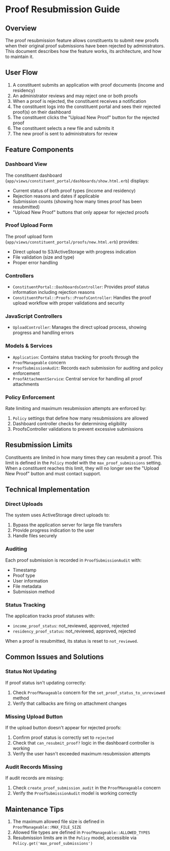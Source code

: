 # Proof Resubmission Guide

## Overview

The proof resubmission feature allows constituents to submit new proofs when their original proof submissions have been rejected by administrators. This document describes how the feature works, its architecture, and how to maintain it.

## User Flow

1. A constituent submits an application with proof documents (income and residency)
2. An administrator reviews and may reject one or both proofs
3. When a proof is rejected, the constituent receives a notification
4. The constituent logs into the constituent portal and sees their rejected proof(s) on their dashboard
5. The constituent clicks the "Upload New Proof" button for the rejected proof
6. The constituent selects a new file and submits it
7. The new proof is sent to administrators for review

## Feature Components

### Dashboard View

The constituent dashboard (`app/views/constituent_portal/dashboards/show.html.erb`) displays:
- Current status of both proof types (income and residency)
- Rejection reasons and dates if applicable
- Submission counts (showing how many times proof has been resubmitted)
- "Upload New Proof" buttons that only appear for rejected proofs

### Proof Upload Form

The proof upload form (`app/views/constituent_portal/proofs/new.html.erb`) provides:
- Direct upload to S3/ActiveStorage with progress indication
- File validation (size and type)
- Proper error handling

### Controllers

- `ConstituentPortal::DashboardsController`: Provides proof status information including rejection reasons
- `ConstituentPortal::Proofs::ProofsController`: Handles the proof upload workflow with proper validations and security

### JavaScript Controllers

- `UploadController`: Manages the direct upload process, showing progress and handling errors

### Models & Services

- `Application`: Contains status tracking for proofs through the `ProofManageable` concern
- `ProofSubmissionAudit`: Records each submission for auditing and policy enforcement
- `ProofAttachmentService`: Central service for handling all proof attachments

### Policy Enforcement

Rate limiting and maximum resubmission attempts are enforced by:
1. `Policy` settings that define how many resubmissions are allowed
2. Dashboard controller checks for determining eligibility
3. ProofsController validations to prevent excessive submissions

## Resubmission Limits

Constituents are limited in how many times they can resubmit a proof. This limit is defined in the `Policy` model with the `max_proof_submissions` setting. When a constituent reaches this limit, they will no longer see the "Upload New Proof" button and must contact support.

## Technical Implementation

### Direct Uploads

The system uses ActiveStorage direct uploads to:
1. Bypass the application server for large file transfers
2. Provide progress indication to the user
3. Handle files securely

### Auditing

Each proof submission is recorded in `ProofSubmissionAudit` with:
- Timestamp
- Proof type
- User information
- File metadata
- Submission method

### Status Tracking

The application tracks proof statuses with:
- `income_proof_status`: not_reviewed, approved, rejected
- `residency_proof_status`: not_reviewed, approved, rejected

When a proof is resubmitted, its status is reset to `not_reviewed`.

## Common Issues and Solutions

### Status Not Updating

If proof status isn't updating correctly:
1. Check `ProofManageable` concern for the `set_proof_status_to_unreviewed` method
2. Verify that callbacks are firing on attachment changes

### Missing Upload Button

If the upload button doesn't appear for rejected proofs:
1. Confirm proof status is correctly set to `rejected`
2. Check that `can_resubmit_proof?` logic in the dashboard controller is working
3. Verify the user hasn't exceeded maximum resubmission attempts

### Audit Records Missing

If audit records are missing:
1. Check `create_proof_submission_audit` in the `ProofManageable` concern
2. Verify the `ProofSubmissionAudit` model is working correctly

## Maintenance Tips

1. The maximum allowed file size is defined in `ProofManageable::MAX_FILE_SIZE`
2. Allowed file types are defined in `ProofManageable::ALLOWED_TYPES`
3. Resubmission limits are in the `Policy` model, accessible via `Policy.get('max_proof_submissions')`
